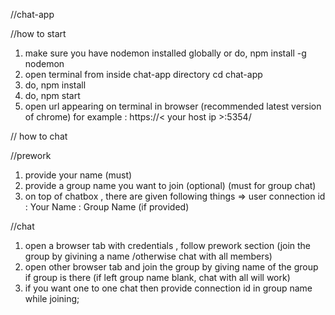 //chat-app

//how to start

1. make sure you have nodemon installed globally or do,
    npm install -g nodemon
2. open terminal from inside chat-app directory
    cd chat-app
3. do, 
    npm install
4. do,
    npm start
5. open url appearing on terminal in browser (recommended latest version of chrome)
    for example : https://< your host ip >:5354/

// how to chat

//prework
1. provide your name (must) 
2. provide a group name you want to join (optional)
    (must for group chat)
3. on top of chatbox , there are given following things
        => user connection id : Your Name : Group Name (if provided)

//chat
1. open a browser tab with credentials , follow prework section (join the group by givining a name /otherwise chat with all members)
2. open other browser tab and join the group by giving name of the group if group is there (if left group name blank, chat 
    with all will work)
3. if you want one to one chat then provide connection id in group name while joining;